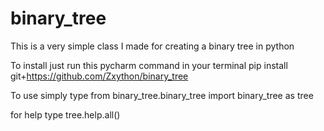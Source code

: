 # binary_tree
This is a very simple class I made for creating a binary tree in python

To install just run this pycharm command in your terminal
pip install git+https://github.com/Zxython/binary_tree

To use simply type from 
binary_tree.binary_tree import binary_tree as tree

for help type
tree.help.all()
